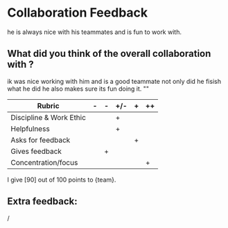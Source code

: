 # Collaboration Feedback
he is always nice with his teammates and is fun to work with.
## What did you think of the overall collaboration with ?
ik was nice working with him and is a good teammate not only did he fisish what he did he also makes sure its fun doing it.
""

| Rubric | -   | -   | +/- | +   | ++  |
|--------|-----|-----|-----|-----|-----|
| Discipline & Work Ethic |     |     |  +  |     |     |
| Helpfulness             |     |     |  +  |     |     |
| Asks for feedback       |     |     |     |  +  |     |
| Gives feedback          |     |  +  |     |     |     |
| Concentration/focus     |     |     |     |     |  +  |

I give [90] out of 100 points to {team}.

## Extra feedback:
/